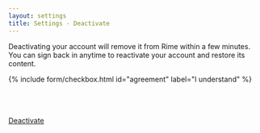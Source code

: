 ```yaml
---
layout: settings
title: Settings - Deactivate
---
```


<div class="mdl-card__supporting-text">

<p>Deactivating your account will remove it from Rime within a few minutes. You can sign back in anytime to reactivate your account and restore its content.</p>

<form>

{% include form/checkbox.html id="agreement" label="I understand" %}

<br>
<br>

<br>

<!-- Accent-colored raised button with ripple -->
<a class="mdl-button mdl-js-button mdl-button--raised mdl-js-ripple-effect mdl-button--accent" href="/auth/sign-out">
    Deactivate
</a>

</form>

</div>